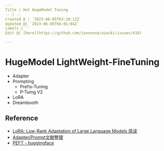 ```yaml
---
Title | Hot HugeModel Tuning
-- | --
Created @ | `2023-06-05T03:10:12Z`
Updated @| `2023-06-05T04:01:04Z`
Labels | ``
Edit @| [here](https://github.com/junxnone/aiwiki/issues/410)

---
```

# HugeModel LightWeight-FineTuning 

- Adapter
- Prompting
  - Prefix-Tuning
  - P-Tuing V2
- LoRA
- Dreambooth


## Reference
- [LoRA: Low-Rank Adaptation of Large Language Models 简读](https://zhuanlan.zhihu.com/p/514033873)
- [Adapter/Prompt文献整理](https://zhuanlan.zhihu.com/p/554959952)
- [PEFT - huggingface](https://github.com/huggingface/peft)
